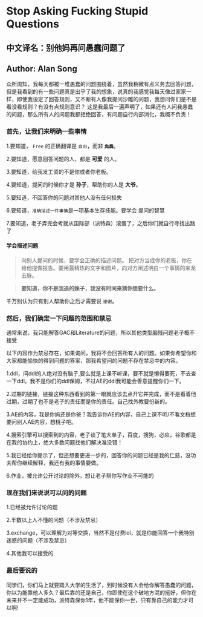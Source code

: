 # Stop Asking Fucking Stupid Questions

## 中文译名：别他妈再问愚蠢问题了

## Author: Alan Song

众所周知，我每天都被一堆愚蠢的问题围绕着，虽然我稍微有点义务去回答问题，但是我看到的有一些问题真是出乎了我的想象，说真的我感觉我每天像过家家一样，即使我设定了回答规则，又不断有人像我提问沙雕的问题，我想问你们是不是看没看规则？有没有点规则意识？ 这是我最后一遍声明了，如果还有人问我愚蠢的问题，那么所有人的问题我都拒绝回答，有问题自行内部消化，我概不负责！

### 首先，让我们来明确一些事情

1.要知道， `Free` 的正确翻译是 `自由`，而非 **~~`免费`~~**。

2.要知道，愿意回答问题的人，都是 **可爱** 的人。

3.要知道，给我发工资的不是你或者你老板。

4.要知道，提问的时候你才是 **孙子**，帮助你的人是 **大爷**。

5.要知道，不回答你的问题对其他人没有任何损失

6.要知道，`准确描述一件事情`是一项基本生存技能。要学会 提问的智慧

7.要知道，老子弄完会考就从国际部（派特森）滚蛋了，之后你们就自行寻找出路了

#### 学会描述问题

> 向别人提问的时候，要学会正确的描述问题。 把对方当成你的老板，你在给他提做报告。要用最精炼的文字和图片，向对方阐述明白一个事情的来龙去脉。

> **要知道，你不是我追的妹子，我没有时间来猜你想要什么。**

千万别认为只有别人帮助你之后才需要说 `谢谢`。

### 然后，我们确定一下问题的范围和禁忌

通常来说，我只能解答GAC和Literature的问题，所以其他类型脑残问题老子概不接受

以下内容作为禁忌存在，如果询问，我将不会回答所有人的问题。如果你希望你和大家都能愉快的得到问题的答案，那我希望问的问题不存在禁忌中的内容。

1.ddl，问ddl的人绝对没有脑子,要么就是上课不听课，要不就是懒得要死，不去查一下ddl。我不是你们的ddl保姆，不过AE的ddl我可能会善意提醒你们一下。

2.过期的链接，链接这种东西看到的第一眼就应该去点开它并完成，而不是看着他过期，过期了也不是老子的责任而是你的责任。自己找外教要份新的。

3.AE的内容，我是你妈还是你爸？我告诉你AE的内容，自己上课不听/不看文档想要问别人AE内容，想桃子吧。

4.搜索引擎可以搜索到的内容，老子谈了笔大单子，百度，搜狗，必应，谷歌都是在我的协约上，绝大多数问题找他们解决准没错！

5.我已经给你提示了，但还想要更进一步的，回答你的问题已经是我的仁慈，没功夫帮你继续解释，我还有我的事情要做。

6.作业，被允许公开讨论的除外，想让老子帮你写作业不可能的

### **现在我们来说说可以问的问题**

1.已经被允许讨论的题

2.半数以上人不懂的问题（不涉及禁忌）

3.exchange，可以理解为对等交换，当然不是付费lol，就是你能回答一个我特别迷惑的问题（不涉及禁忌）

4.其他我可以接受的

### 最后要说的

同学们，你们马上就要踏入大学的生活了，到时候没有人会给你解答愚蠢的问题，你以为能靠他人多久？最后靠的还是自己，你即使在这个破地方混的挺好，但你在未来并不一定能成功，派特森保你1年，他不能保你一世，只有靠自己的能力才可以啊!

